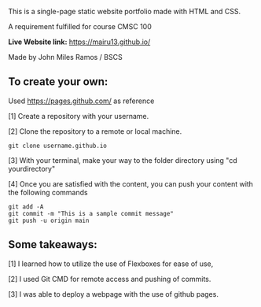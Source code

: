 This is a single-page static website portfolio made with HTML and CSS.

A requirement fulfilled for course CMSC 100

**Live Website link:** https://mairu13.github.io/

Made by John Miles Ramos / BSCS

## To create your own: 
Used https://pages.github.com/ as reference

[1] Create a repository with your username.

[2] Clone the repository to a remote or local machine.
	
	git clone username.github.io

[3] With your terminal, make your way to the folder directory using "cd yourdirectory"

[4] Once you are satisfied with the content, you can push your content with the following commands
	
	git add -A
	git commit -m "This is a sample commit message"
	git push -u origin main

## Some takeaways:
[1] I learned how to utilize the use of Flexboxes for ease of use,

[2] I used Git CMD for remote access and pushing of commits.

[3] I was able to deploy a webpage with the use of github pages.
